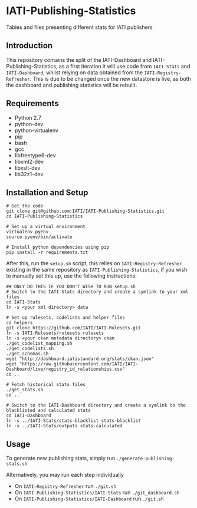 IATI-Publishing-Statistics
===========================

Tables and files presenting different stats for IATI publishers

Introduction
-------------

This repository contains the split of the IATI-Dashboard and IATI-Publishing-Statistics, as a first iteration it will use code from `IATI-Stats` and `IATI-Dashboard`, whilst relying on data obtained from the `IATI-Registry-Refresher`. This is due to be changed once the new datastore is live, as both the dashboard and publishing statistics will be rebuilt.

Requirements
-------------
- Python 2.7
- python-dev
- python-virtualenv
- pip
- bash
- gcc
- libfreetype6-dev
- libxml2-dev
- libxslt-dev
- lib32z1-dev

Installation and Setup
-----------------------
```
# Get the code
git clone git@github.com:IATI/IATI-Publishing-Statistics.git
cd IATI-Publishing-Statistics

# Set up a virtual environment
virtualenv pyenv
source pyenv/bin/activate

# Install python dependencies using pip
pip install -r requirements.txt
```

After this, run the `setup.sh` script, this relies on `IATI-Registry-Refresher` existing in the same repository as `IATI-Publishing-Statistics`, if you wish to manually set this up, use the following instructions:
```
## ONLY DO THIS IF YOU DON'T WISH TO RUN setup.sh
# Switch to the IATI-Stats directory and create a symlink to your xml files
cd IATI-Stats
ln -s <your xml directory> data

# Set up rulesets, codelists and helper files
cd helpers
git clone https://github.com/IATI/IATI-Rulesets.git
ln -s IATI-Rulesets/rulesets rulesets
ln -s <your ckan metadata directory> ckan
./get_codelist_mapping.sh
./get_codelists.sh
./get_schemas.sh
wget "http://dashboard.iatistandard.org/stats/ckan.json"
wget "https://raw.githubusercontent.com/IATI/IATI-Dashboard/live/registry_id_relationships.csv"
cd ..

# Fetch historical stats files
./get_stats.sh
cd ..

# Switch to the IATI-Dashboard directory and create a symlink to the blacklisted and calculated stats
cd IATI-Dashboard
ln -s ../IATI-Stats/stats-blacklist stats-blacklist
ln -s ../IATI-Stats/outputs stats-calculated
```

Usage
------

To generate new publishing stats, simply run `./generate-publishing-stats.sh`

Alternatively, you may run each step individually
- On `IATI-Registry-Refresher` run `./git.sh`
- On `IATI-Publishing-Statistics/IATI-Stats` run `./git_dashboard.sh`
- On `IATI-Publishing-Statistics/IATI-Dashboard` run `./git.sh`
